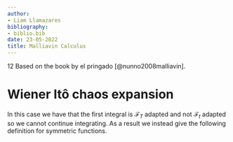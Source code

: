 ```yaml
---
author:
- Liam Llamazares
bibliography:
- biblio.bib
date: 23-05-2022
title: Malliavin Calculus
---
```

12
Based on the book by el pringado [@nunno2008malliavin].

# Wiener Itô chaos expansion

In this case we have that the first integral is $\mathcal{F}_T$ adapted
and not $\mathcal{F}_t$ adapted so we cannot continue integrating.
As a result we instead give the following definition for symmetric
functions.



